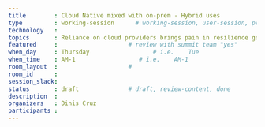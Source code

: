 ```yaml
---
title        : Cloud Native mixed with on-prem - Hybrid uses 
type         : working-session      # working-session, user-session, product-session
technology   :
topics       : Reliance on cloud providers brings pain in resilience goals # for example ["GDPR"]
featured     :                    # review with summit team "yes"
when_day     : Thursday                  # i.e.    Tue
when_time    : AM-1                  # i.e.    AM-1
room_layout  :                    #
room_id      :
session_slack: 
status       : draft              # draft, review-content, done
description  :
organizers   : Dinis Cruz
participants :
---
```



<!--(add intro)

## WHY

(...)

## What

(...)

## Outcomes

(...)

## References

(...)


## Previous-->
